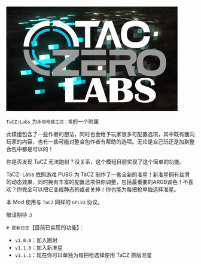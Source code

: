 ![image](src/main/resources/logo.png)

`TaCZ:Labs` 为`永恒枪械工坊：零`的一个附属

此模组包含了一些作者的想法，同时也会给予玩家很多可配置选项，其中既有面向玩家的内容，也有一些可能对整合包作者有帮助的选项。无论是自己玩还是加到整合包中都是可以的！

你是否发现 TaCZ 无法跑射？没关系，这个模组目前实现了这个简单的功能。

TaCZ: Labs 依照游戏 PUBG 为 TaCZ 制作了一套全新的准星！新准星拥有丝滑的动态效果，同时拥有丰富的配置选项供你调整，包括最重要的ARGB调色！不喜欢？你完全可以把它变成静态的或者关掉！你也能为每把枪单独选择准星。

本 Mod 使用与 `TaCZ` 同样的 `GPLv3` 协议。

敬请期待 :)

`# 更新日志`【目前已实现的功能】：

- `v1.0.0`：加入跑射
- `v1.1.0`：加入新准星
- `v1.1.1`：现在你可以单独为每把枪选择使用 TaCZ 原版准星